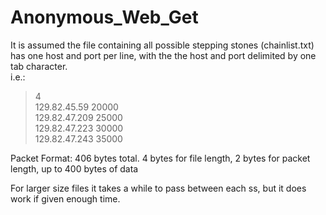 # Anonymous_Web_Get

It is assumed the file containing all possible stepping stones (chainlist.txt) has one host and port per line,
with the the host and port delimited by one tab character.  
i.e.:  
  
>4  
>129.82.45.59	20000  
>129.82.47.209	25000  
>129.82.47.223	30000  
>129.82.47.243	35000  
  
Packet Format: 406 bytes total.  4 bytes for file length, 2 bytes for packet length, up to 400 bytes of data  

For larger size files it takes a while to pass between each ss, but it does work if given enough time.